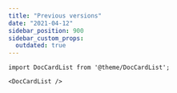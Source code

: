 ```yaml
---
title: "Previous versions"
date: "2021-04-12"
sidebar_position: 900
sidebar_custom_props:
  outdated: true
---
```


```mdx-code-block
import DocCardList from '@theme/DocCardList';

<DocCardList />
```
